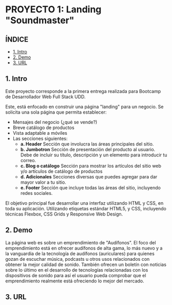 # PROYECTO 1: Landing "Soundmaster"

## **ÍNDICE**

* [1. Intro](#1-intro)
* [2. Demo ](#2-demo)
* [3. URL](#3-url)

## 1. Intro

Este proyecto corresponde a la primera entrega realizada para Bootcamp de Desarrollador Web Full Stack UDD.

Este, está enfocado en construir una página "landing" para un negocio. Se solicita una sola página que permita establecer:

- Mensajes del negocio (¿qué se vende?)
- Breve catálogo de productos
- Vista adaptable a móviles
- Las secciones siguientes:
  - **a. Header**
    Sección que involucra las áreas principales del sitio.
  - **b. Jumbotron**
    Sección de presentación del producto al usuario. Debe de incluir su título, descripción y un elemento para introducir tu correo.
  - **c. Blog o catálogo**
    Sección para mostrar los artículos del sitio web y/o artículos de catálogo de productos
  - **d. Adicionales**
    Secciones diversas que puedes agregar para dar mayor valor a tu sitio.
  - **e. Footer**
    Sección que incluye todas las áreas del sitio, incluyendo redes sociales.

El objetivo principal fue desarrollar una interfaz utilizando HTML y CSS, en toda su aplicación. Utilizando etiquetas estándar HTML5,
y CSS, incluyendo técnicas Flexbox, CSS Grids y Responsive Web Design.


## 2. Demo

La página web es sobre un emprendimiento de "Audífonos". El foco del emprendimiento está en ofrecer audífonos de alta gama, lo más nuevo y a la vanguardia de la tecnología de audífonos (auriculares) para quienes gozan de escuchar música, podcasts u otros usos relacionados con obtener la mejor calidad de sonido. También ofrecen un boletín con noticias sobre lo último en el desarrollo de tecnologías relacionadas con los dispositivos de sonido para así el usuario pueda comprobar que el emprendimiento realmente está ofreciendo lo mejor del mercado. 

## 3. URL

